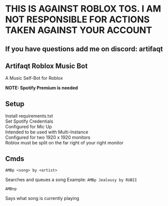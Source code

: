 # THIS IS AGAINST ROBLOX TOS. I AM NOT RESPONSIBLE FOR ACTIONS TAKEN AGAINST YOUR ACCOUNT
## If you have questions add me on discord: artifaqt

## Artifaqt Roblox Music Bot
A Music Self-Bot for Roblox

**NOTE: Spotify Premium is needed**


## Setup

Install requirements.txt\
Set Spotify Credentials\
Configured for Mic Up\
Intended to be used with Multi-Instance\
Configured for two 1920 x 1920 monitors\
Roblox must be split on the far right of your right monitor

## Cmds

`AMBp <song> by <artist>`

Searches and queues a song
Example: `AMBp Jealousy by RUBII`

`AMBnp`

Says what song is currently playing 
